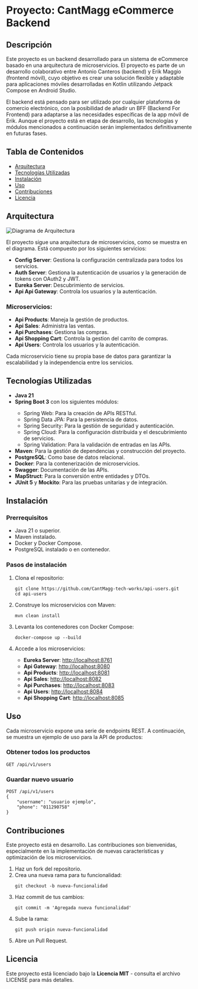 <h1>Proyecto: CantMagg eCommerce Backend</h1>

<h2>Descripción</h2>
<p>Este proyecto es un backend desarrollado para un sistema de eCommerce basado en una arquitectura de microservicios. El proyecto es parte de un desarrollo colaborativo entre Antonio Canteros (backend) y Erik Maggio (frontend móvil), cuyo objetivo es crear una solución flexible y adaptable para aplicaciones móviles desarrolladas en Kotlin utilizando Jetpack Compose en Android Studio.</p>
<p>El backend está pensado para ser utilizado por cualquier plataforma de comercio electrónico, con la posibilidad de añadir un BFF (Backend For Frontend) para adaptarse a las necesidades específicas de la app móvil de Erik. Aunque el proyecto está en etapa de desarrollo, las tecnologías y módulos mencionados a continuación serán implementados definitivamente en futuras fases.</p>

<h2>Tabla de Contenidos</h2>
<ul>
    <li><a href="#arquitectura">Arquitectura</a></li>
    <li><a href="#tecnologias">Tecnologías Utilizadas</a></li>
    <li><a href="#instalacion">Instalación</a></li>
    <li><a href="#uso">Uso</a></li>
    <li><a href="#contribuciones">Contribuciones</a></li>
    <li><a href="#licencia">Licencia</a></li>
</ul>

<h2 id="arquitectura">Arquitectura</h2>

![Diagrama de Arquitectura](https://drive.google.com/uc?export=view&id=16XLyJa7wimJHDwvgykbGSdtCL4UFnjl7)

<p>El proyecto sigue una arquitectura de microservicios, como se muestra en el diagrama. Está compuesto por los siguientes servicios:</p>

<ul>
    <li><strong>Config Server</strong>: Gestiona la configuración centralizada para todos los servicios.</li>
    <li><strong>Auth Server</strong>: Gestiona la autenticación de usuarios y la generación de tokens con OAuth2 y JWT.</li>
    <li><strong>Eureka Server</strong>: Descubrimiento de servicios.</li>
    <li><strong>Api Api Gateway</strong>: Controla los usuarios y la autenticación.</li>
</ul>

<h3>Microservicios:</h3>
<ul>
    <li><strong>Api Products</strong>: Maneja la gestión de productos.</li>
    <li><strong>Api Sales</strong>: Administra las ventas.</li>
    <li><strong>Api Purchases</strong>: Gestiona las compras.</li>
    <li><strong>Api Shopping Cart</strong>: Controla la gestion del carrito de compras.</li>
    <li><strong>Api Users</strong>: Controla los usuarios y la autenticación.</li>
</ul>
<p>Cada microservicio tiene su propia base de datos para garantizar la escalabilidad y la independencia entre los servicios.</p>

<h2 id="tecnologias">Tecnologías Utilizadas</h2>
<ul>
    <li><strong>Java 21</strong></li>
    <li><strong>Spring Boot 3</strong> con los siguientes módulos:</li>
    <ul>
        <li>Spring Web: Para la creación de APIs RESTful.</li>
        <li>Spring Data JPA: Para la persistencia de datos.</li>
        <li>Spring Security: Para la gestión de seguridad y autenticación.</li>
        <li>Spring Cloud: Para la configuración distribuida y el descubrimiento de servicios.</li>
        <li>Spring Validation: Para la validación de entradas en las APIs.</li>
    </ul>
    <li><strong>Maven</strong>: Para la gestión de dependencias y construcción del proyecto.</li>
    <li><strong>PostgreSQL</strong>: Como base de datos relacional.</li>
    <li><strong>Docker</strong>: Para la contenerización de microservicios.</li>
    <li><strong>Swagger</strong>: Documentación de las APIs.</li>
    <li><strong>MapStruct</strong>: Para la conversión entre entidades y DTOs.</li>
    <li><strong>JUnit 5</strong> y <strong>Mockito</strong>: Para las pruebas unitarias y de integración.</li>
</ul>

<h2 id="instalacion">Instalación</h2>

<h3>Prerrequisitos</h3>
<ul>
    <li>Java 21 o superior.</li>
    <li>Maven instalado.</li>
    <li>Docker y Docker Compose.</li>
    <li>PostgreSQL instalado o en contenedor.</li>
</ul>

<h3>Pasos de instalación</h3>
<ol>
    <li>Clona el repositorio:
        <pre><code>git clone https://github.com/CantMagg-tech-works/api-users.git
cd api-users</code></pre>
    </li>
    <li>Construye los microservicios con Maven:
        <pre><code>mvn clean install</code></pre>
    </li>
    <li>Levanta los contenedores con Docker Compose:
        <pre><code>docker-compose up --build</code></pre>
    </li>
    <li>Accede a los microservicios:</li>
    <ul>
        <li><strong>Eureka Server</strong>: <a href="http://localhost:8761">http://localhost:8761</a></li>
        <li><strong>Api Gateway</strong>: <a href="http://localhost:8080">http://localhost:8080</a></li>
        <li><strong>Api Products</strong>: <a href="http://localhost:8081">http://localhost:8081</a></li>
        <li><strong>Api Sales</strong>: <a href="http://localhost:8082">http://localhost:8082</a></li>
        <li><strong>Api Purchases</strong>: <a href="http://localhost:8083">http://localhost:8083</a></li>
        <li><strong>Api Users</strong>: <a href="http://localhost:8084">http://localhost:8084</a></li>
        <li><strong>Api Shopping Cart</strong>: <a href="http://localhost:8085">http://localhost:8085</a></li>
    </ul>
</ol>

<h2 id="uso">Uso</h2>
<p>Cada microservicio expone una serie de endpoints REST. A continuación, se muestra un ejemplo de uso para la API de productos:</p>

<h3>Obtener todos los productos</h3>
<pre><code>GET /api/v1/users</code></pre>

<h3>Guardar nuevo usuario</h3>
<pre><code>POST /api/v1/users
{
    "username": "usuario ejemplo",
    "phone": "011290758"
}
</code></pre>

<h2 id="contribuciones">Contribuciones</h2>
<p>Este proyecto está en desarrollo. Las contribuciones son bienvenidas, especialmente en la implementación de nuevas características y optimización de los microservicios.</p>
<ol>
    <li>Haz un fork del repositorio.</li>
    <li>Crea una nueva rama para tu funcionalidad:
        <pre><code>git checkout -b nueva-funcionalidad</code></pre>
    </li>
    <li>Haz commit de tus cambios:
        <pre><code>git commit -m 'Agregada nueva funcionalidad'</code></pre>
    </li>
    <li>Sube la rama:
        <pre><code>git push origin nueva-funcionalidad</code></pre>
    </li>
    <li>Abre un Pull Request.</li>
</ol>

<h2 id="licencia">Licencia</h2>
<p>Este proyecto está licenciado bajo la <strong>Licencia MIT</strong> - consulta el archivo LICENSE para más detalles.</p>
